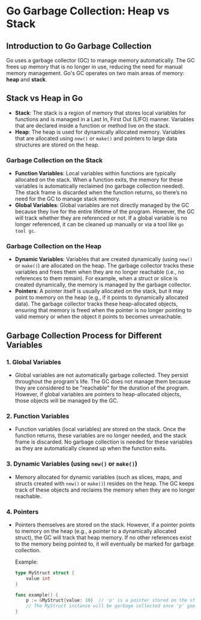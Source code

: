 # Go Garbage Collection: Heap vs Stack

## Introduction to Go Garbage Collection
Go uses a garbage collector (GC) to manage memory automatically. The GC frees up memory that is no longer in use, reducing the need for manual memory management. Go's GC operates on two main areas of memory: **heap** and **stack**.

## Stack vs Heap in Go

- **Stack**: The stack is a region of memory that stores local variables for functions and is managed in a Last In, First Out (LIFO) manner. Variables that are declared inside a function or method live on the stack.
- **Heap**: The heap is used for dynamically allocated memory. Variables that are allocated using `new()` or `make()` and pointers to large data structures are stored on the heap.

### Garbage Collection on the Stack

- **Function Variables**: Local variables within functions are typically allocated on the stack. When a function exits, the memory for these variables is automatically reclaimed (no garbage collection needed). The stack frame is discarded when the function returns, so there’s no need for the GC to manage stack memory.
- **Global Variables**: Global variables are not directly managed by the GC because they live for the entire lifetime of the program. However, the GC will track whether they are referenced or not. If a global variable is no longer referenced, it can be cleaned up manually or via a tool like `go tool gc`.

### Garbage Collection on the Heap

- **Dynamic Variables**: Variables that are created dynamically (using `new()` or `make()`) are allocated on the heap. The garbage collector tracks these variables and frees them when they are no longer reachable (i.e., no references to them remain). For example, when a struct or slice is created dynamically, the memory is managed by the garbage collector.
- **Pointers**: A pointer itself is usually allocated on the stack, but it may point to memory on the heap (e.g., if it points to dynamically allocated data). The garbage collector tracks these heap-allocated objects, ensuring that memory is freed when the pointer is no longer pointing to valid memory or when the object it points to becomes unreachable.

## Garbage Collection Process for Different Variables

### 1. Global Variables
- Global variables are not automatically garbage collected. They persist throughout the program's life. The GC does not manage them because they are considered to be "reachable" for the duration of the program. However, if global variables are pointers to heap-allocated objects, those objects will be managed by the GC.

### 2. Function Variables
- Function variables (local variables) are stored on the stack. Once the function returns, these variables are no longer needed, and the stack frame is discarded. No garbage collection is needed for these variables as they are automatically cleaned up when the function exits.

### 3. Dynamic Variables (using `new()` or `make()`)
- Memory allocated for dynamic variables (such as slices, maps, and structs created with `new()` or `make()`) resides on the heap. The GC keeps track of these objects and reclaims the memory when they are no longer reachable.

### 4. Pointers
- Pointers themselves are stored on the stack. However, if a pointer points to memory on the heap (e.g., a pointer to a dynamically allocated struct), the GC will track that heap memory. If no other references exist to the memory being pointed to, it will eventually be marked for garbage collection.
  
  Example:
  ```go
  type MyStruct struct {
      value int
  }

  func example() {
      p := &MyStruct{value: 10}  // 'p' is a pointer stored on the stack, MyStruct is on the heap.
      // The MyStruct instance will be garbage collected once 'p' goes out of scope or is no longer referenced.
  }
